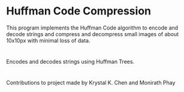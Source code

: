 # Huffman Code Compression
This program implements the Huffman Code algorithm to encode and decode strings and 
compress and decompress small images of about 10x10px with minimal loss of data.
#
Encodes and decodes strings using Huffman Trees.
#
Contributions to project made by Krystal K. Chen and Monirath Phay
